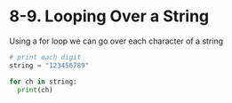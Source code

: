 # 8-9. Looping Over a String

Using a for loop we can go over each character of a string

```python
# print each digit
string = "123456789"

for ch in string:
  print(ch)
```